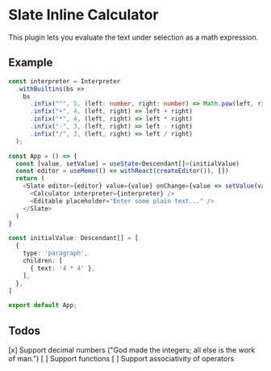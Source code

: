 # Slate Inline Calculator

This plugin lets you evaluate the text under selection as a math expression.

## Example

```typescript
const interpreter = Interpreter
  .withBuiltins(bs =>
    bs
      .infix("^", 5, (left: number, right: number) => Math.pow(left, right))
      .infix("+", 4, (left, right) => left + right)
      .infix("*", 4, (left, right) => left * right)
      .infix("-", 3, (left, right) => left - right)
      .infix("/", 3, (left, right) => left / right)
  );

const App = () => {
  const [value, setValue] = useState<Descendant[]>(initialValue)
  const editor = useMemo(() => withReact(createEditor()), [])
  return (
    <Slate editor={editor} value={value} onChange={value => setValue(value)}>
      <Calculator interpreter={interpreter} />
      <Editable placeholder="Enter some plain text..." />
    </Slate>
  )
}

const initialValue: Descendant[] = [
  {
    type: 'paragraph',
    children: [
      { text: '4 * 4' },
    ],
  },
]

export default App;
```

## Todos

[x] Support decimal numbers ("God made the integers; all else is the work of man.")
[ ] Support functions
[ ] Support associativity of operators